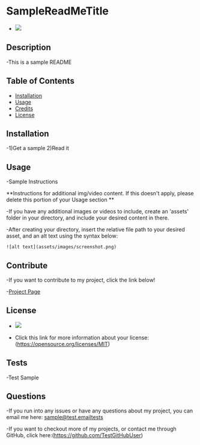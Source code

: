 
# SampleReadMeTitle

- <img src="https://img.shields.io/badge/License-MIT-blue" />

## Description

-This is a sample README


## Table of Contents 


- [Installation](#installation)
- [Usage](#usage)
- [Credits](#credits)
- [License](#license)

## Installation

-1)Get a sample 2)Read it


## Usage

-Sample Instructions

**Instructions for additional img/video content. If this doesn't apply, please delete this portion of your Usage section **

-If you have any additional images or videos to include, create an 'assets' folder in your directory,
and include your desired content in there.

-After creating your directory, insert the relative file path to your desired asset, and an alt text using the syntax below:

    
    ![alt text](assets/images/screenshot.png)



    

## Contribute

-If you want to contribute to my project, click the link below!

-[Project Page](link.samplinglinks) 

## License

- <img src="https://img.shields.io/badge/License-MIT-blue" />

- Click this link for more information about your license: (https://opensource.org/licenses/MIT)


## Tests

  
-Test Sample


## Questions

-If you run into any issues or have any questions about my project, you can email me here: sample@test.emailtests

-If you want to checkout more of my projects, or contact me through GitHub, click here:(https://github.com/TestGitHubUser) 



    